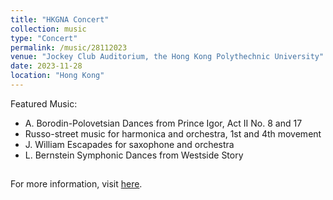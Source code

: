 ```yaml
---
title: "HKGNA Concert"
collection: music
type: "Concert"
permalink: /music/28112023
venue: "Jockey Club Auditorium, the Hong Kong Polythechnic University"
date: 2023-11-28
location: "Hong Kong"
---
```


Featured Music:
* A. Borodin-Polovetsian Dances from Prince Igor, Act II No. 8 and 17 
* Russo-street music for harmonica and orchestra, 1st and 4th movement  
* J. William Escapades for saxophone and orchestra
* L. Bernstein Symphonic Dances from Westside Story

##
For more information, visit [here](https://www.polyu.edu.hk/cpeo/polyu-orchestra/).
